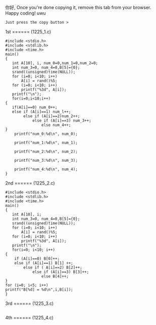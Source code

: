 你好, Once you're done copying it, remove this tab from your browser. Happy coding! uwu

```
Just press the copy button >
```

1st ====== (1225_1.c)


```
#include <stdio.h>
#include <stdlib.h>
#include <time.h>
main()
{
   int A[10], i, num_0=0,num_1=0,num_2=0;
   int num_3=0, num_4=0,B[5]={0};
   srand((unsigned)time(NULL));
   for (i=0; i<10; i++)
       A[i] = rand()%5;
   for (i=0; i<10; i++)
       printf("%3d", A[i]);
   printf("\n");
   for(i=0;i<10;i++)
{
   if(A[i]==0) num_0++;
   else if (A[i]==1) num_l++;
        else if (A[i]==2)num_2++;
            else if (A[i]==3) num_3++;
                else num_4++;
}
    printf("num_0:%d\n", num_0);

    printf("num_1:%d\n", num_1);

    printf("num_2:%d\n", num_2);

    printf("num_3:%d\n", num_3);

    printf("num_4:%d\n", num_4);
}
```

2nd ====== (1225_2.c)

```
#include <stdio.h>
#include <stdlib.h>
#include <time.h>
main()
{
   int A[10], i;
   int num_3=0, num_4=0,B[5]={0};
   srand((unsigned)time(NULL));
   for (i=0; i<10; i++)
       A[i] = rand()%5;
   for (i=0; i<10; i++)
       printf("%3d", A[i]);
   printf("\n");
   for(i=0; i<10; i++)
{
    if (A[i]==0) B[0]++;
    else if (A[i]==1) B[1] ++;
        else if ( A[i]==2) B[2]++;
            else if (A[i]==3) B[3]++;
                else B[4]++;
}
for (i=0; i<5; i++)
printf("B[%d] = %d\n",i,B[i]);
}
```

3rd ====== (1225_3.c)

```

```

4th ====== (1225_4.c)
```

```